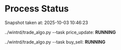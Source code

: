 # Process Status

Snapshot taken at: 2025-10-03 10:46:23

../wintrd/trade_algo.py --task price_update: **RUNNING**

../wintrd/trade_algo.py --task buy_sell: **RUNNING**

